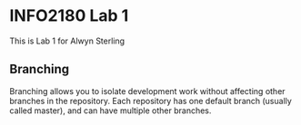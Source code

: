 # INFO2180 Lab 1

This is Lab 1 for Alwyn Sterling

## Branching

Branching allows you to isolate development work without affecting other branches in the repository. Each repository has one default branch (usually called master), and can have multiple other branches.